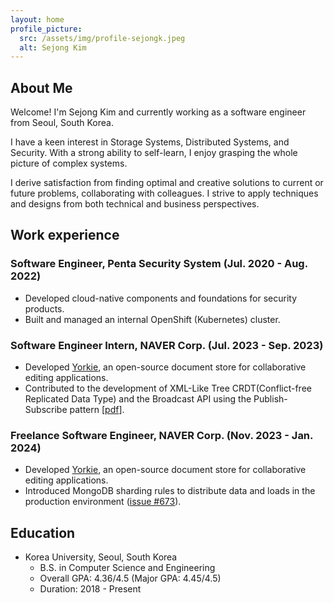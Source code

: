 ```yaml
---
layout: home
profile_picture:
  src: /assets/img/profile-sejongk.jpeg
  alt: Sejong Kim
---
```


## About Me

<p>
  Welcome! I'm Sejong Kim and currently working as a software engineer from Seoul, South Korea.
</p>

<p>
  I have a keen interest in Storage Systems, Distributed Systems, and Security. 
  With a strong ability to self-learn, I enjoy grasping the whole picture of complex systems. 
</p>

<p>
  I derive satisfaction from finding optimal and creative solutions to current or future problems, collaborating with colleagues. 
  I strive to apply techniques and designs from both technical and business perspectives.
</p>

## Work experience

### Software Engineer, Penta Security System (Jul. 2020 - Aug. 2022)
* Developed cloud-native components and foundations for security products.
* Built and managed an internal OpenShift (Kubernetes) cluster.

### Software Engineer Intern, NAVER Corp. (Jul. 2023 - Sep. 2023)
* Developed [Yorkie](https://github.com/yorkie-team/yorkie), an open-source document store for collaborative editing applications.
* Contributed to the development of XML-Like Tree CRDT(Conflict-free Replicated Data Type) and the Broadcast API using the Publish-Subscribe pattern [[pdf](https://docs.google.com/presentation/d/1GkzG7PJFIEKSH6t6dPi556w3Ge2DllKp/edit?usp=sharing&ouid=109164744953154877627&rtpof=true&sd=true)].

### Freelance Software Engineer, NAVER Corp. (Nov. 2023 - Jan. 2024)
* Developed [Yorkie](https://github.com/yorkie-team/yorkie), an open-source document store for collaborative editing applications.
* Introduced MongoDB sharding rules to distribute data and loads in the production environment ([issue #673](https://github.com/yorkie-team/yorkie/issues/673)).

## Education
* Korea University, Seoul, South Korea
  * B.S. in Computer Science and Engineering
  * Overall GPA: 4.36/4.5 (Major GPA: 4.45/4.5)
  * Duration: 2018 - Present

